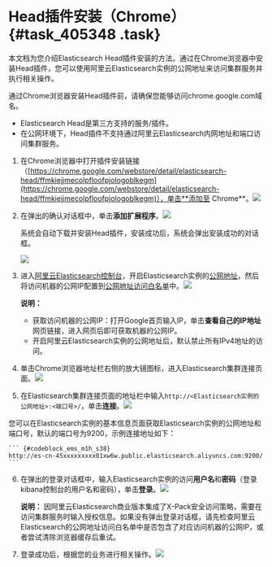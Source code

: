 # Head插件安装（Chrome） {#task_405348 .task}

本文档为您介绍Elasticsearch Head插件安装的方法。通过在Chrome浏览器中安装Head插件，您可以使用阿里云Elasticsearch实例的公网地址来访问集群服务并执行相关操作。

通过Chrome浏览器安装Head插件前，请确保您能够访问chrome.google.com域名。

-   Elasticsearch Head是第三方支持的服务/插件。
-   在公网环境下，Head插件不支持通过阿里云Elasticsearch内网地址和端口访问集群服务。

1.  在Chrome浏览器中打开插件安装链接（[https://chrome.google.com/webstore/detail/elasticsearch-head/ffmkiejjmecolpfloofpjologoblkegm](https://chrome.google.com/webstore/detail/elasticsearch-head/ffmkiejjmecolpfloofpjologoblkegm)），单击**添加至 Chrome**。![](http://static-aliyun-doc.oss-cn-hangzhou.aliyuncs.com/assets/img/328056/155964615448231_zh-CN.png)


2.  在弹出的确认对话框中，单击**添加扩展程序**。![](http://static-aliyun-doc.oss-cn-hangzhou.aliyuncs.com/assets/img/328056/155964615448232_zh-CN.png)

 

    系统会自动下载并安装Head插件，安装成功后，系统会弹出安装成功的对话框。

    ![](http://static-aliyun-doc.oss-cn-hangzhou.aliyuncs.com/assets/img/328056/155964615448233_zh-CN.png)

3.  进入[阿里云Elasticsearch控制台](https://elasticsearch.console.aliyun.com/)，开启Elasticsearch实例的[公网地址](../intl.zh-CN/用户指南/实例管理/基本信息.md#section_sy4_5dm_zgb)，然后将访问机器的公网IP配置到[公网地址访问白名单](../intl.zh-CN/用户指南/实例管理/安全配置.md#section_ux5_yct_zgb)中。![](http://static-aliyun-doc.oss-cn-hangzhou.aliyuncs.com/assets/img/328056/155964615448234_zh-CN.png)

 

    **说明：** 

    -   获取访问机器的公网IP：打开Google首页输入IP，单击**查看自己的IP地址**网页链接，进入网页后即可获取机器的公网IP。
    -   开启阿里云Elasticsearch实例的公网地址后，默认禁止所有IPv4地址的访问。
4.  单击Chrome浏览器地址栏右侧的放大镜图标，进入Elasticsearch集群连接页面。![](http://static-aliyun-doc.oss-cn-hangzhou.aliyuncs.com/assets/img/328056/155964615448235_zh-CN.png)


5.  在Elasticsearch集群连接页面的地址栏中输入`http://<Elasticsearch实例的公网地址>:<端口号>/`，单击**连接**。![](http://static-aliyun-doc.oss-cn-hangzhou.aliyuncs.com/assets/img/328056/155964615448238_zh-CN.png)

 您可以在Elasticsearch实例的基本信息页面获取Elasticsearch实例的公网地址和端口号，默认的端口号为9200，示例连接地址如下：

    ``` {#codeblock_ems_m1h_s38}
    http://es-cn-45xxxxxxxxx01xw6w.public.elasticsearch.aliyuncs.com:9200/
    ```

6.  在弹出的登录对话框中，输入Elasticsearch实例的访问**用户名**和**密码**（登录kibana控制台的用户名和密码），单击**登录**。![](http://static-aliyun-doc.oss-cn-hangzhou.aliyuncs.com/assets/img/328056/155964615448240_zh-CN.png)

 

    **说明：** 因阿里云Elasticsearch商业版本集成了X-Pack安全访问策略，需要在访问集群服务时输入授权信息。如果没有弹出登录对话框，请先检查阿里云Elasticsearch的公网地址访问白名单中是否包含了对应访问机器的公网IP，或者尝试清除浏览器缓存后重试。

7.  登录成功后，根据您的业务进行相关操作。![](http://static-aliyun-doc.oss-cn-hangzhou.aliyuncs.com/assets/img/328056/155964615548241_zh-CN.png)



